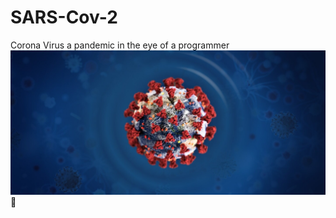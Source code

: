 # SARS-Cov-2
Corona Virus a pandemic in the eye of a programmer
![Corona](https://github.com/riyadhuddin/SARS-Cov-2/blob/master/img/cov19.jpeg)
🧁
